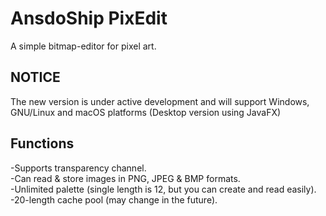 # AnsdoShip PixEdit
A simple bitmap-editor for pixel art.

## NOTICE
The new version is under active development and will support Windows, GNU/Linux and macOS platforms (Desktop version using JavaFX)

## Functions
-Supports transparency channel.  
-Can read & store images in PNG, JPEG & BMP formats.  
-Unlimited palette (single length is 12, but you can create and read easily).  
-20-length cache pool (may change in the future).
